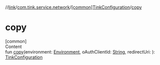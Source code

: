 //[link](../../index.md)/[com.tink.service.network](../index.md)/[[common]TinkConfiguration](index.md)/[copy](copy.md)



# copy  
[common]  
Content  
fun [copy](copy.md)(environment: [Environment](../[common]-environment/index.md), oAuthClientId: [String](https://kotlinlang.org/api/latest/jvm/stdlib/kotlin/-string/index.html), redirectUri: <ERROR CLASS>): [TinkConfiguration](index.md)  



